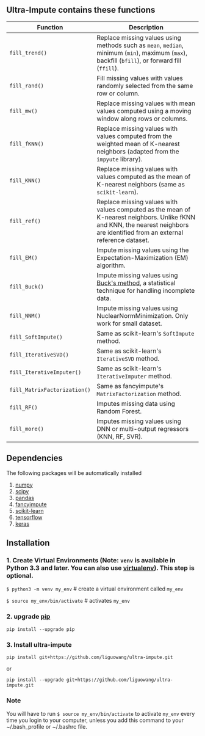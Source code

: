 ## Ultra-Impute contains these functions
| Function      | Description |
| --------------| ------- |
| `fill_trend()`|  Replace missing values using methods such as `mean`, `median`, minimum (`min`), maximum (`max`), backfill (`bfill`), or forward fill (`ffill`). |
| `fill_rand()` | Fill missing values with values randomly selected from the same row or column. |
| `fill_mw()`   | Replace missing values with mean values computed using a moving window along rows or columns. |
| `fill_fKNN()` | Replace missing values with values computed from the weighted mean of K-nearest neighbors (adapted from the `impyute` library). |
| `fill_KNN()` | Replace missing values with values computed as the mean of K-nearest neighbors (same as `scikit-learn`). |
| `fill_ref()` | Replace missing values with values computed as the mean of K-nearest neighbors. Unlike fKNN and KNN, the nearest neighbors are identified from an external reference dataset. |
| `fill_EM()` | Impute missing values using the Expectation-Maximization (EM) algorithm. |
| `fill_Buck()` | Impute missing values using [Buck's method](https://www.jstor.org/stable/2984099), a statistical technique for handling incomplete data.|
| `fill_NNM()`| Impute missing values using NuclearNormMinimization. Only work for small dataset. |
| `fill_SoftImpute()`| Same as scikit-learn's `SoftImpute` method. |
| `fill_IterativeSVD()`| Same as scikit-learn's `IterativeSVD` method. |
| `fill_IterativeImputer()`| Same as scikit-learn's `IterativeImputer` method. |
| `fill_MatrixFactorization()`| Same as fancyimpute's `MatrixFactorization` method. |
| `fill_RF()`| Imputes missing data using Random Forest. |
| `fill_more()`| Imputes missing values using DNN or multi-output regressors (KNN, RF, SVR). |

## Dependencies
The following packages will be automatically installed

1. [numpy](https://numpy.org/)
2. [scipy](https://scipy.org/)
3. [pandas](https://pandas.pydata.org/)
4. [fancyimpute](https://github.com/iskandr)
5. [scikit-learn](https://scikit-learn.org/stable/)
6. [tensorflow](https://www.tensorflow.org/)
7. [keras](https://keras.io/)

## Installation

### 1. Create Virtual Environments (Note: `venv` is available in Python 3.3 and later. You can also use [virtualenv](https://packaging.python.org/en/latest/key_projects/#virtualenv)). This step is optional.

 `$ python3 -m venv my_env` # create a virtual environment called `my_env`

 `$ source my_env/bin/activate` # activates `my_env`

### 2. upgrade [pip](https://pip.pypa.io/en/stable/)

`pip install --upgrade pip`

### 3. Install ultra-impute

`pip install git+https://github.com/liguowang/ultra-impute.git`

or

`pip install --upgrade git+https://github.com/liguowang/ultra-impute.git`


### Note

You will have to run `$ source my_env/bin/activate` to activate `my_env` every time you login
to your computer, unless you add this command to your ~/.bash_profile or ~/.bashrc file.
